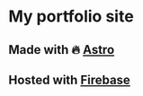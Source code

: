 # My portfolio site

## Made with :fire: [Astro](https://astro.build)

## Hosted with [Firebase](https://firebase.google.com/)
